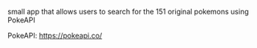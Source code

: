 small app that allows users to search for the 151 original pokemons using PokeAPI

PokeAPI: https://pokeapi.co/
